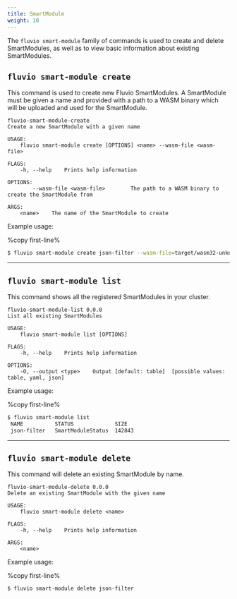 ```yaml
---
title: SmartModule
weight: 10
---
```


The `fluvio smart-module` family of commands is used to create and delete SmartModules,
as well as to view basic information about existing SmartModules.

## `fluvio smart-module create`

This command is used to create new Fluvio SmartModules. A SmartModule must be given
a name and provided with a path to a WASM binary which will be uploaded and used for
the SmartModule.

```
fluvio-smart-module-create
Create a new SmartModule with a given name

USAGE:
    fluvio smart-module create [OPTIONS] <name> --wasm-file <wasm-file>

FLAGS:
    -h, --help    Prints help information

OPTIONS:
        --wasm-file <wasm-file>        The path to a WASM binary to create the SmartModule from

ARGS:
    <name>    The name of the SmartModule to create
```

Example usage:

%copy first-line%
```bash
$ fluvio smart-module create json-filter --wasm-file=target/wasm32-unknown-unknown/release/json_filter.wasm
```

---

## `fluvio smart-module list`

This command shows all the registered SmartModules in your cluster.

```
fluvio-smart-module-list 0.0.0
List all existing SmartModules

USAGE:
    fluvio smart-module list [OPTIONS]

FLAGS:
    -h, --help    Prints help information

OPTIONS:
    -O, --output <type>    Output [default: table]  [possible values: table, yaml, json]
```

Example usage:

%copy first-line%
```bash
$ fluvio smart-module list
 NAME          STATUS             SIZE
 json-filter   SmartModuleStatus  142843
```

---

## `fluvio smart-module delete`

This command will delete an existing SmartModule by name.

```
fluvio-smart-module-delete 0.0.0
Delete an existing SmartModule with the given name

USAGE:
    fluvio smart-module delete <name>

FLAGS:
    -h, --help    Prints help information

ARGS:
    <name>
```

Example usage:

%copy first-line%
```bash
$ fluvio smart-module delete json-filter
```